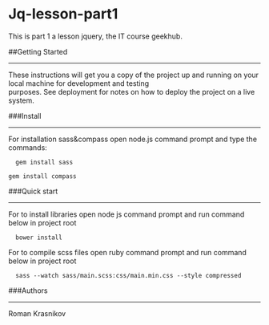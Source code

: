 # Jq-lesson-part1

This is part 1 a lesson jquery, the IT course geekhub.

##Getting Started
***

These instructions will get you a copy of the project up and running on your local machine for development and   testing   
purposes. See deployment for notes on how to deploy the project on a live system.
 
###Install
***    

For installation sass&compass open node.js command prompt and type the commands: 
 
``  
gem install sass 
``

``
gem install compass 
``

###Quick start
***

For to install libraries open node js command prompt  and run command below in project root

``  
bower install 
`` 

For to compile scss files open ruby command prompt  and run command below in project root 
 
``  
sass --watch sass/main.scss:css/main.min.css --style compressed 
``  

###Authors  
***  
  
Roman Krasnikov